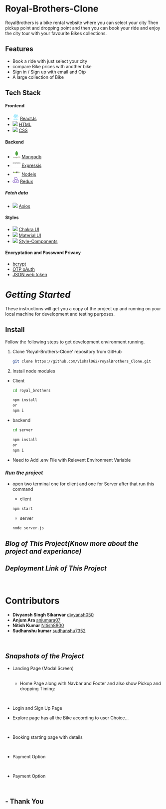 # Royal-Brothers-Clone

RoyalBrothers is a bike rental website where you can select your city Then pickup point and dropping point and then you can book your ride and enjoy the city tour with your favourite Bikes collections. 

## Features

- Book a ride with just select your city
- compare Bike prices with another bike
- Sign in / Sign up with email and Otp
- A large collection of Bike

## Tech Stack

#### **Frontend**

- <img src="https://raw.githubusercontent.com/devicons/devicon/master/icons/react/react-original-wordmark.svg" width=20/> [ReactJs](https://reactjs.org/)
- <img src="https://cdn-icons-png.flaticon.com/512/226/226269.png" width=20/> [HTML](https://www.w3.org/html/)
- <img src="https://cdn-icons-png.flaticon.com/512/732/732190.png" width=20 /> [CSS](https://www.w3schools.com/css/)

#### **Backend**

- <img src="https://raw.githubusercontent.com/devicons/devicon/master/icons/mongodb/mongodb-original-wordmark.svg" width=25 /> [Mongodb](https://www.mongodb.com/)
- <img src="https://raw.githubusercontent.com/devicons/devicon/master/icons/express/express-original-wordmark.svg" width=25 /> [Expressjs](https://expressjs.com/)
- <img src="https://raw.githubusercontent.com/devicons/devicon/master/icons/nodejs/nodejs-original-wordmark.svg" width=25 /> [Nodejs](https://nodejs.org/en/)
- <img src="https://raw.githubusercontent.com/devicons/devicon/master/icons/redux/redux-original.svg" width=20 /> [Redux](https://redux.js.org)

##### **Fetch data**

- <img src="https://user-images.githubusercontent.com/96018330/161415528-320c0f5a-9235-4c27-bd78-ce361d4b8ffe.png" width=20 /> [Axios](https://www.npmjs.com/package/axios)

#### **Styles**

- <img src="https://jquery-plugins.net/image/plugin/chakra-ui-simple-modular-accessible-ui-components-for-react-applications.png" width=25 /> [Chakra UI](https://chakra-ui.com)
- <img src="https://www.pngitem.com/pimgs/m/577-5779757_react-material-ui-logo-hd-png-download.png" width=20 /> [Material UI](https://mui.com/)
- <img src="https://cdn-media-1.freecodecamp.org/images/-bmCEVFtIS2uUfrccPhudu7cIVRtoBywTexv" width=20 /> [Style-Components](https://styled-components.com/)

#### **Encryptation and Password Privacy**

- [bcrypt](https://www.npmjs.com/package/bcrypt)
- [OTP oAuth](https://developers.google.com/identity/protocols/oauth2)
- [JSON web token](https://jwt.io)

# _Getting Started_

These instructions will get you a copy of the project up and running on your local machine for development and testing purposes.

## Install

Follow the following steps to get development environment running.

1. Clone 'Royal-Brothers-Clone' repository from GitHub

   ```bash
   git clone https://github.com/Vishal062/royalBrothers_Clone.git
   ```


1. Install node modules

- Client

  ```bash
  cd royal_brothers
  ```

  ```bash
  npm install
  or
  npm i
  ```

- backend

  ```bash
  cd server
  ```

  ```bash
  npm install
  or
  npm i
  ```

- Need to Add .env File with Relevent Environment Variable

### **_Run the project_**

- open two terminal one for client and one for Server after that run this command

  - client

  ```bash
  npm start
  ```

  - server

  ```bash
  node server.js
  ```

## _Blog of This Project(Know more about the project and experiance)_

<!--   [Medium](https://medium.com/@vs9425348/royalbrothers-clone-project-d782874dd621) -->

## _Deployment Link of This Project_

<!--   [Medium](https://medium.com/@vs9425348/royalbrothers-clone-project-d782874dd621) -->


<br/>

# Contributors
- **Divyansh Singh Sikarwar** [divyansh050](https://github.com/divyansh050)
- **Anjum Ara** [anjumara07](https://github.com/anjumara07)
- **Nitish Kumar** [Nitish8800](https://github.com/Nitish8800)
- **Sudhanshu kumar** [sudhanshu7352](https://github.com/sudhanshu7352)

<br/> 

## **_Snapshots of the Project_**

- Landing Page (Modal Screen)
  

  <br/>

  - Home Page along with Navbar and Footer and also show Pickup and dropping Timing:

    

<br/>

- Login and Sign Up Page 
  



- Explore page has all the Bike according to user Choice...

    

  <br/>

- Booking starting page with details

  
   <br/>
   
- Payment Option

  
  <br/>

- Payment Option

 
  <br/>


##  - Thank You
